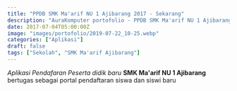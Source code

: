 ```yaml
---
title: "PPDB SMK Ma'arif NU 1 Ajibarang 2017 - Sekarang"
description: "AuraKomputer portofolio - PPDB SMK Ma'arif NU 1 Ajibarang 2017 - Sekarang"
date: 2017-07-04T05:00:00Z
image: "images/portofolio/2019-07-22_10-25.webp"
categories: ["Aplikasi"]
draft: false
tags: ["Sekolah", "SMK Ma'arif Ajibarang"]
---
```


<i>Aplikasi Pendafaran Peserta didik baru</i> <b>SMK Ma'arif NU 1
Ajibarang</b> bertugas sebagai portal pendaftaran siswa dan siswi baru
